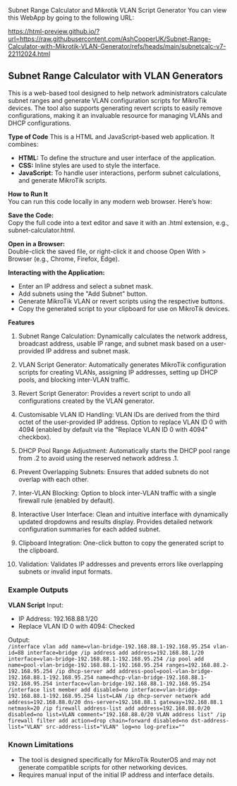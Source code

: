Subnet Range Calculator and Mikrotik VLAN Script Generator
You can view this WebApp by going to the following URL:

https://html-preview.github.io/?url=https://raw.githubusercontent.com/AshCooperUK/Subnet-Range-Calculator-with-Mikrotik-VLAN-Generator/refs/heads/main/subnetcalc-v7-22112024.html


## Subnet Range Calculator with VLAN Generators
This is a web-based tool designed to help network administrators calculate subnet ranges and generate VLAN configuration scripts for MikroTik devices. The tool also supports generating revert scripts to easily remove configurations, making it an invaluable resource for managing VLANs and DHCP configurations.

**Type of Code**
This is a HTML and JavaScript-based web application. It combines:
  - **HTML:** To define the structure and user interface of the application.
  - **CSS:** Inline styles are used to style the interface.
  - **JavaScript:** To handle user interactions, perform subnet calculations, and generate MikroTik scripts.

**How to Run It**<br>
You can run this code locally in any modern web browser. Here’s how:

**Save the Code:**<br>
Copy the full code into a text editor and save it with an .html extension, e.g., subnet-calculator.html.

**Open in a Browser:**<br>
Double-click the saved file, or right-click it and choose Open With > Browser (e.g., Chrome, Firefox, Edge).

**Interacting with the Application:**
  - Enter an IP address and select a subnet mask.
  - Add subnets using the "Add Subnet" button.
  - Generate MikroTik VLAN or revert scripts using the respective buttons.
  - Copy the generated script to your clipboard for use on MikroTik devices.

**Features**

1. Subnet Range Calculation:
Dynamically calculates the network address, broadcast address, usable IP range, and subnet mask based on a user-provided IP address and subnet mask.

2. VLAN Script Generator:
Automatically generates MikroTik configuration scripts for creating VLANs, assigning IP addresses, setting up DHCP pools, and blocking inter-VLAN traffic.

3. Revert Script Generator:
Provides a revert script to undo all configurations created by the VLAN generator.

4. Customisable VLAN ID Handling:
VLAN IDs are derived from the third octet of the user-provided IP address.
Option to replace VLAN ID 0 with 4094 (enabled by default via the "Replace VLAN ID 0 with 4094" checkbox).

5. DHCP Pool Range Adjustment:
Automatically starts the DHCP pool range from .2 to avoid using the reserved network address .1.

6. Prevent Overlapping Subnets:
Ensures that added subnets do not overlap with each other.

7. Inter-VLAN Blocking:
Option to block inter-VLAN traffic with a single firewall rule (enabled by default).

8. Interactive User Interface:
Clean and intuitive interface with dynamically updated dropdowns and results display.
Provides detailed network configuration summaries for each added subnet.

9. Clipboard Integration:
One-click button to copy the generated script to the clipboard.

10. Validation:
Validates IP addresses and prevents errors like overlapping subnets or invalid input formats.

### Example Outputs
**VLAN Script**
Input:
- IP Address: 192.168.88.1/20
- Replace VLAN ID 0 with 4094: Checked

Output:<br>
`/interface vlan add name=vlan-bridge-192.168.88.1-192.168.95.254 vlan-id=88 interface=bridge
/ip address add address=192.168.88.1/20 interface=vlan-bridge-192.168.88.1-192.168.95.254
/ip pool add name=pool-vlan-bridge-192.168.88.1-192.168.95.254 ranges=192.168.88.2-192.168.95.254
/ip dhcp-server add address-pool=pool-vlan-bridge-192.168.88.1-192.168.95.254 name=dhcp-vlan-bridge-192.168.88.1-192.168.95.254 interface=vlan-bridge-192.168.88.1-192.168.95.254
/interface list member add disabled=no interface=vlan-bridge-192.168.88.1-192.168.95.254 list=LAN
/ip dhcp-server network add address=192.168.88.0/20 dns-server=192.168.88.1 gateway=192.168.88.1 netmask=20
/ip firewall address-list add address=192.168.88.0/20 disabled=no list=VLAN comment="192.168.88.0/20 VLAN address list"
/ip firewall filter add action=drop chain=forward disabled=no dst-address-list="VLAN" src-address-list="VLAN" log=no log-prefix=""
`
### Known Limitations
- The tool is designed specifically for MikroTik RouterOS and may not generate compatible scripts for other networking devices.
- Requires manual input of the initial IP address and interface details.
